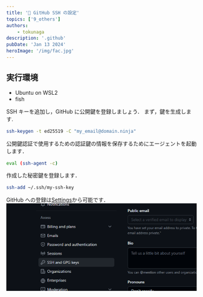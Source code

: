 ```yaml
---
title: '🐣 GitHub SSH の設定'
topics: ['9_others']
authors:
    - tokunaga
description: '.github'
pubDate: 'Jan 13 2024'
heroImage: '/img/fac.jpg'
---
```


## 実行環境

-   Ubuntu on WSL2
-   fish

SSH キーを追加し，GitHub に公開鍵を登録しましょう．
まず，鍵を生成します.

```sh
ssh-keygen -t ed25519 -C "my_email@domain.ninja"
```

公開鍵認証で使用するための認証鍵の情報を保存するためにエージェントを起動します．

```sh
eval (ssh-agent -c)
```

作成した秘密鍵を登録します．

```sh
ssh-add ~/.ssh/my-ssh-key
```

GitHub への登録は[Settings](https://github.com/settings/profile)から可能です．
![Github Settings](../../assets/images/20240113/gh.png)
